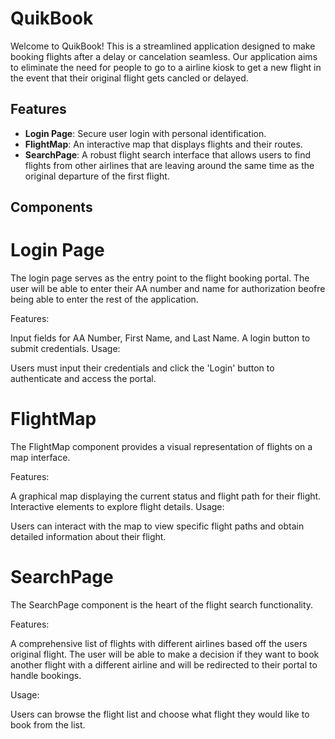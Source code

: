 # QuikBook

Welcome to QuikBook! This is a streamlined application designed to make booking flights after a delay or cancelation seamless. Our application aims to eliminate the need for people to go to a airline kiosk to get a new flight in the event that their original flight gets cancled or delayed. 

## Features

- **Login Page**: Secure user login with personal identification.
- **FlightMap**: An interactive map that displays flights and their routes.
- **SearchPage**: A robust flight search interface that allows users to find flights from other airlines that are leaving around the same time as the original departure of the first flight. 

## Components
# Login Page
The login page serves as the entry point to the flight booking portal. The user will be able to enter their AA number and name for authorization beofre being able to enter the rest of the application. 

Features:

Input fields for AA Number, First Name, and Last Name.
A login button to submit credentials.
Usage:

Users must input their credentials and click the 'Login' button to authenticate and access the portal.

# FlightMap
The FlightMap component provides a visual representation of flights on a map interface.

Features:

A graphical map displaying the current status and flight path for their flight. 
Interactive elements to explore flight details.
Usage:

Users can interact with the map to view specific flight paths and obtain detailed information about their flight.

# SearchPage
The SearchPage component is the heart of the flight search functionality.

Features:

A comprehensive list of flights with different airlines based off the users original flight.
The user will be able to make a decision if they want to book another flight with a different airline and will be redirected to their portal to handle bookings. 

Usage:

Users can browse the flight list and choose what flight they would like to book from the list. 
